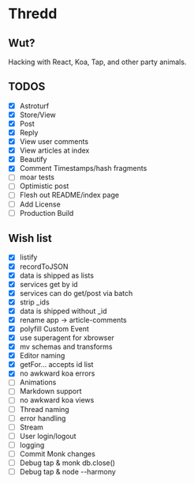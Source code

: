 # Thredd

## Wut?

Hacking with React, Koa, Tap, and other party animals.

## TODOS

- [x] Astroturf
- [x] Store/View
- [x] Post
- [x] Reply
- [x] View user comments
- [x] View articles at index
- [x] Beautify
- [x] Comment Timestamps/hash fragments
- [ ] moar tests
- [ ] Optimistic post
- [ ] Flesh out README/index page
- [ ] Add License
- [ ] Production Build

## Wish list

- [x] listify
- [x] recordToJSON
- [x] data is shipped as lists
- [x] services get by id
- [x] services can do get/post via batch
- [x] strip _ids
- [x] data is shipped without _id
- [x] rename app -> article-comments
- [x] polyfill Custom Event
- [x] use superagent for xbrowser
- [x] mv schemas and transforms
- [x] Editor naming
- [x] getFor... accepts id list
- [x] no awkward koa errors
- [ ] Animations
- [ ] Markdown support
- [ ] no awkward koa views
- [ ] Thread naming
- [ ] error handling
- [ ] Stream
- [ ] User login/logout
- [ ] logging
- [ ] Commit Monk changes
- [ ] Debug tap & monk db.close()
- [ ] Debug tap & node --harmony
